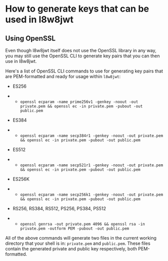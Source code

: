 # How to generate keys that can be used in l8w8jwt

## Using OpenSSL

Even though l8w8jwt itself does not use the OpenSSL library in any way, you may still use the OpenSSL CLI to generate key pairs that you can then use in l8w8jwt.

Here's a list of OpenSSL CLI commands to use for generating key pairs that are PEM-formatted and ready for usage within `l8w8jwt`:

* ES256
* * `openssl ecparam -name prime256v1 -genkey -noout -out private.pem && openssl ec -in private.pem -pubout -out public.pem`

* ES384
* * `openssl ecparam -name secp384r1 -genkey -noout -out private.pem && openssl ec -in private.pem -pubout -out public.pem`

* ES512
* * `openssl ecparam -name secp521r1 -genkey -noout -out private.pem && openssl ec -in private.pem -pubout -out public.pem`

* ES256K
* * `openssl ecparam -name secp256k1 -genkey -noout -out private.pem && openssl ec -in private.pem -pubout -out public.pem`

* RS256, RS384, RS512, PS256, PS384, PS512
* * `openssl genrsa -out private.pem 4096 && openssl rsa -in private.pem -outform PEM -pubout -out public.pem`

All of the above commands will generate two files in the current working directory that your shell is in: `private.pem` and `public.pem`. These files contain the generated private and public key respectively, both PEM-formatted.
